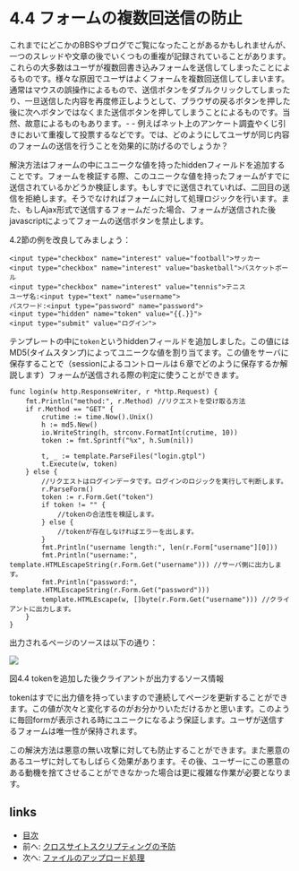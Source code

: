 # 4.4 フォームの複数回送信の防止

これまでにどこかのBBSやブログでご覧になったことがあるかもしれませんが、一つのスレッドや文章の後でいくつもの重複が記録されていることがあります。これらの大多数はユーザが複数回書き込みフォームを送信してしまったことによるものです。様々な原因でユーザはよくフォームを複数回送信してしまいます。通常はマウスの誤操作によるもので、送信ボタンをダブルクリックしてしまったり、一旦送信した内容を再度修正しようとして、ブラウザの戻るボタンを押した後に次へボタンではなくまた送信ボタンを押してしまうことによるものです。当然、故意によるものもあります。- - 例えばネット上のアンケート調査やくじ引きにおいて重複して投票するなどです。では、どのようにしてユーザが同じ内容のフォームの送信を行うことを効果的に防げるのでしょうか？

解決方法はフォームの中にユニークな値を持ったhiddenフィールドを追加することです。フォームを検証する際、このユニークな値を持ったフォームがすでに送信されているかどうか検証します。もしすでに送信されていれば、二回目の送信を拒絶します。そうでなければフォームに対して処理ロジックを行います。また、もしAjax形式で送信するフォームだった場合、フォームが送信された後javascriptによってフォームの送信ボタンを禁止します。

4.2節の例を改良してみましょう：

```
<input type="checkbox" name="interest" value="football">サッカー
<input type="checkbox" name="interest" value="basketball">バスケットボール
<input type="checkbox" name="interest" value="tennis">テニス
ユーザ名:<input type="text" name="username">
パスワード:<input type="password" name="password">
<input type="hidden" name="token" value="{{.}}">
<input type="submit" value="ログイン">
```

テンプレートの中に`token`というhiddenフィールドを追加しました。この値にはMD5(タイムスタンプ)によってユニークな値を割り当てます。この値をサーバに保存することで（sessionによるコントロールは６章でどのように保存するか解説します）フォームが送信される際の判定に使うことができます。

```
func login(w http.ResponseWriter, r *http.Request) {
	fmt.Println("method:", r.Method) //リクエストを受け取る方法
	if r.Method == "GET" {
		crutime := time.Now().Unix()
		h := md5.New()
		io.WriteString(h, strconv.FormatInt(crutime, 10))
		token := fmt.Sprintf("%x", h.Sum(nil))

		t, _ := template.ParseFiles("login.gtpl")
		t.Execute(w, token)
	} else {
		//リクエストはログインデータです。ログインのロジックを実行して判断します。
		r.ParseForm()
		token := r.Form.Get("token")
		if token != "" {
			//tokenの合法性を検証します。
		} else {
			//tokenが存在しなければエラーを出します。
		}
		fmt.Println("username length:", len(r.Form["username"][0]))
		fmt.Println("username:", template.HTMLEscapeString(r.Form.Get("username"))) //サーバ側に出力します。
		fmt.Println("password:", template.HTMLEscapeString(r.Form.Get("password")))
		template.HTMLEscape(w, []byte(r.Form.Get("username"))) //クライアントに出力します。
	}
}
```

出力されるページのソースは以下の通り：

![](images/4.4.token.png)

図4.4 tokenを追加した後クライアントが出力するソース情報

tokenはすでに出力値を持っていますので連続してページを更新することができます。この値が次々と変化するのがお分かりいただけるかと思います。このように毎回formが表示される時にユニークになるよう保証します。ユーザが送信するフォームは唯一性が保持されます。

この解決方法は悪意の無い攻撃に対しても防止することができます。また悪意のあるユーザに対してもしばらく効果があります。その後、ユーザーにこの悪意のある動機を捨てさせることができなかった場合は更に複雑な作業が必要となります。

## links

* [目次](preface.md)
* 前へ: [クロスサイトスクリプティングの予防](04.3.md)
* 次へ: [ファイルのアップロード処理](04.5.md)
